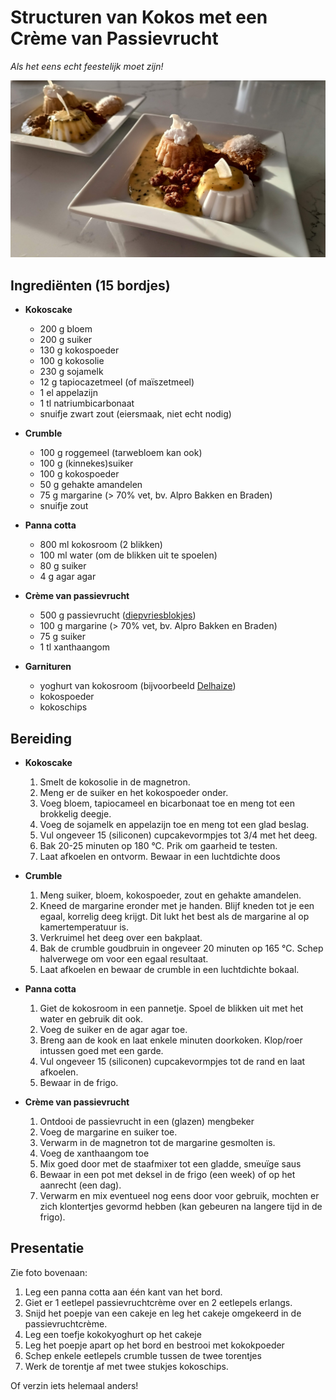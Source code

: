 # Structuren van Kokos met een Crème van Passievrucht
*Als het eens echt feestelijk moet zijn!*

![dessertbordje](images/kokos-passievrucht-dessert.jpg)

## Ingrediënten (15 bordjes)

* **Kokoscake**
  *	200 g bloem
  *	200 g suiker
  *	130 g kokospoeder 
  *	100 g kokosolie
  *	230 g sojamelk
  *	12 g tapiocazetmeel (of maïszetmeel)
  *	1 el appelazijn
  *	1 tl natriumbicarbonaat
  * snuifje zwart zout (eiersmaak, niet echt nodig)


* **Crumble**
  * 100 g roggemeel (tarwebloem kan ook)
  * 100 g (kinnekes)suiker
  * 100 g kokospoeder
  * 50 g gehakte amandelen
  * 75 g margarine (> 70% vet, bv. Alpro Bakken en Braden)
  * snuifje zout


* **Panna cotta**
  * 800 ml kokosroom (2 blikken)
  * 100 ml water (om de blikken uit te spoelen)
  * 80 g suiker
  * 4 g agar agar
 

* **Crème van passievrucht**
  * 500 g passievrucht ([diepvriesblokjes](https://www.delhaize.be/nl/shop/Diepvries/Dessert/Fruit/Blokjes-Passievrucht/p/S2022032800447810096))
  * 100 g margarine (> 70% vet, bv. Alpro Bakken en Braden)
  * 75 g suiker
  * 1 tl xanthaangom


* **Garnituren**
  * yoghurt van kokosroom (bijvoorbeeld [Delhaize](https://www.delhaize.be/nl/shop/Bewuste-voeding/Zero-lactose/Yoghurt-en-Dessert/Yoghourt-Soja-Naturel-Ongezoet/p/F2019122700049020000))
  * kokospoeder
  * kokoschips

## Bereiding

* **Kokoscake**
  1. Smelt de kokosolie in de magnetron.
  2. Meng er de suiker en het kokospoeder onder.
  3. Voeg bloem, tapiocameel en bicarbonaat toe en meng tot een brokkelig deegje.
  4. Voeg de sojamelk en appelazijn toe en meng tot een glad beslag.
  5. Vul ongeveer 15 (siliconen) cupcakevormpjes tot 3/4 met het deeg.
  6. Bak 20-25 minuten op 180 &deg;C. Prik om gaarheid te testen.
  7. Laat afkoelen en ontvorm. Bewaar in een luchtdichte doos


* **Crumble**
  1. Meng suiker, bloem, kokospoeder, zout en gehakte amandelen.
  2. Kneed de margarine eronder met je handen. Blijf kneden tot je een egaal, korrelig deeg krijgt. Dit lukt het best als de margarine al op kamertemperatuur is.
  3. Verkruimel het deeg over een bakplaat.
  4. Bak de crumble goudbruin in ongeveer 20 minuten op 165 &deg;C. Schep halverwege om voor een egaal resultaat.
  5. Laat afkoelen en bewaar de crumble in een luchtdichte bokaal.


* **Panna cotta**
  1. Giet de kokosroom in een pannetje. Spoel de blikken uit met het water en gebruik dit ook.
  2. Voeg de suiker en de agar agar toe. 
  3. Breng aan de kook en laat enkele minuten doorkoken. Klop/roer intussen goed met een garde.
  4. Vul ongeveer 15 (siliconen) cupcakevormpjes tot de rand en laat afkoelen.
  5. Bewaar in de frigo. 


* **Crème van passievrucht**
  1. Ontdooi de passievrucht in een (glazen) mengbeker
  2. Voeg de margarine en suiker toe. 
  3. Verwarm in de magnetron tot de margarine gesmolten is. 
  4. Voeg de xanthaangom toe 
  5. Mix goed door met de staafmixer tot een gladde, smeuïge saus 
  6. Bewaar in een pot met deksel in de frigo (een week) of op het aanrecht (een dag). 
  7. Verwarm en mix eventueel nog eens door voor gebruik, mochten er zich klontertjes gevormd hebben (kan gebeuren na langere tijd in de frigo).
  

## Presentatie

Zie foto bovenaan:
  1. Leg een panna cotta aan één kant van het bord.
  2. Giet er 1 eetlepel passievruchtcrème over en 2 eetlepels erlangs.
  3. Snijd het poepje van een cakeje en leg het cakeje omgekeerd in de passievruchtcrème.
  4. Leg een toefje kokokyoghurt op het cakeje
  5. Leg het poepje apart op het bord en bestrooi met kokokpoeder
  6. Schep enkele eetlepels crumble tussen de twee torentjes
  7. Werk de torentje af met twee stukjes kokoschips.

Of verzin iets helemaal anders!